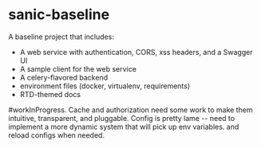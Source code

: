# sanic-baseline

A baseline project that includes:
- A web service with authentication, CORS, xss headers, and a Swagger UI
- A sample client for the web service
- A celery-flavored backend
- environment files (docker, virtualenv, requirements)
- RTD-themed docs

\#workInProgress. Cache and authorization need some work to make them intuitive, 
transparent, and pluggable. Config is pretty lame -- need to implement a more
dynamic system that will pick up env variables. and reload configs when needed.